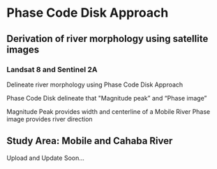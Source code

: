 # Phase Code Disk Approach

## Derivation of river morphology using satellite images
### Landsat 8 and Sentinel 2A

Delineate river morphology using Phase Code Disk Approach

Phase Code Disk  delineate that "Magnitude peak” and “Phase image”




Magnitude Peak provides width and centerline of a Mobile River
Phase image provides river direction


## Study Area: Mobile and Cahaba River

Upload and Update Soon...
